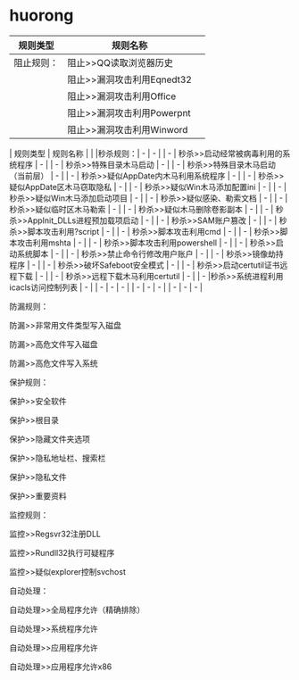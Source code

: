 # huorong

| 规则类型 | 规则名称 |  |
| - | - | - |
|阻止规则：|阻止>>QQ读取浏览器历史||
||阻止>>漏洞攻击利用Eqnedt32||
||阻止>>漏洞攻击利用Office||
||阻止>>漏洞攻击利用Powerpnt||
||阻止>>漏洞攻击利用Winword||

| 规则类型 | 规则名称 |  |
|秒杀规则：| - | - |
| - | 秒杀>>启动经常被病毒利用的系统程序 | - |
| - | 秒杀>>特殊目录木马启动 | - |
| - | 秒杀>>特殊目录木马启动（当前层） | - |
| - | 秒杀>>疑似AppDate内木马利用系统程序 | - |
| - | 秒杀>>疑似AppDate区木马窃取隐私 | - |
| - | 秒杀>>疑似Win木马添加配置ini | - |
| - | 秒杀>>疑似Win木马添加启动项目 | - |
| - | 秒杀>>疑似感染、勒索文档 | - |
| - | 秒杀>>疑似临时区木马勒索 | - |
| - | 秒杀>>疑似木马删除卷影副本 | - |
| - | 秒杀>>AppInit_DLLs进程预加载项启动 | - |
| - | 秒杀>>SAM账户篡改 | - |
| - | 秒杀>>脚本攻击利用?script | - |
| - | 秒杀>>脚本攻击利用cmd | - |
| - | 秒杀>>脚本攻击利用mshta | - |
| - | 秒杀>>脚本攻击利用powershell | - |
| - | 秒杀>>启动系统脚本 | - |
| - | 秒杀>>禁止命令行修改用户账户 | - |
| - | 秒杀>>镜像劫持程序 | - |
| - | 秒杀>>破坏Safeboot安全模式 | - |
| - | 秒杀>>启动certutil证书远程下载 | - |
| - | 秒杀>>远程下载木马利用certutil | - |
| - |秒杀>>系统进程利用icacls访问控制列表 | - |
| - | - | - |
| - | - | - |
| - | - | - |











防漏规则：

防漏>>非常用文件类型写入磁盘

防漏>>高危文件写入磁盘

防漏>>高危文件写入系统



保护规则：

保护>>安全软件

保护>>根目录

保护>>隐藏文件夹选项

保护>>隐私地址栏、搜索栏

保护>>隐私文件

保护>>重要资料




监控规则：

监控>>Regsvr32注册DLL

监控>>Rundll32执行可疑程序

监控>>疑似explorer控制svchost



自动处理：

自动处理>>全局程序允许（精确排除）

自动处理>>系统程序允许

自动处理>>应用程序允许

自动处理>>应用程序允许x86


